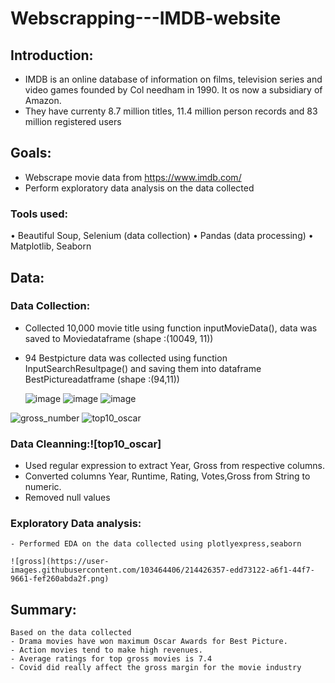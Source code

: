 # Webscrapping---IMDB-website
## Introduction:
- IMDB is an online database of information on films, television series and video games founded by Col needham in 1990. It os now a subsidiary of Amazon. 
- They have currenty 8.7 million titles, 11.4 million person records and 83 million registered users
## Goals:
- Webscrape movie data from https://www.imdb.com/
- Perform exploratory data analysis on the data collected 
### Tools used:
•	Beautiful Soup, Selenium (data collection)
•	Pandas (data processing)
•	Matplotlib, Seaborn
## Data:
### Data Collection:
- Collected 10,000 movie title using function inputMovieData(), data was saved to Moviedataframe (shape :(10049, 11))
- 94 Bestpicture data was collected using function InputSearchResultpage() and saving them into  dataframe BestPictureadatframe (shape :(94,11))

  ![image](https://user-images.githubusercontent.com/103464406/214417720-a2440f45-3573-4101-98f4-7b268f92d062.png)
  ![image](https://user-images.githubusercontent.com/103464406/214418848-512de7cc-768b-446a-aa99-e2c4fd84ffb8.png)
  ![image](https://user-images.githubusercontent.com/103464406/214419053-a2249ba3-2ab0-4704-b32a-beb7dfe286d9.png)
  
![gross_number](https://user-images.githubusercontent.com/103464406/214426522-0ab1b15c-d1c1-4e08-9413-c8c963286d21.png)
![top10_oscar](https://user-images.githubusercontent.com/103464406/214426624-133fc7ad-9b0e-485c-b270-1a89b00423bb.png)

 ### Data Cleanning:![top10_oscar]

 - Used regular expression to extract Year, Gross from respective columns.
 - Converted columns Year, Runtime, Rating, Votes,Gross from String to numeric.
 - Removed null values
 
 ### Exploratory Data analysis:
    - Performed EDA on the data collected using plotlyexpress,seaborn
    
    ![gross](https://user-images.githubusercontent.com/103464406/214426357-edd73122-a6f1-44f7-9661-fef260abda2f.png)


 ## Summary:
    Based on the data collected 
    - Drama movies have won maximum Oscar Awards for Best Picture.
    - Action movies tend to make high revenues.
    - Average ratings for top gross movies is 7.4
    - Covid did really affect the gross margin for the movie industry

